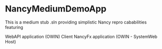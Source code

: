 NancyMediumDemoApp
=======================================
This is a medium stub .sln providing simplistic Nancy repro cababilities featuring

WebAPI application (OWIN)
Client NancyFx application (OWIN - SystemWeb Host)
